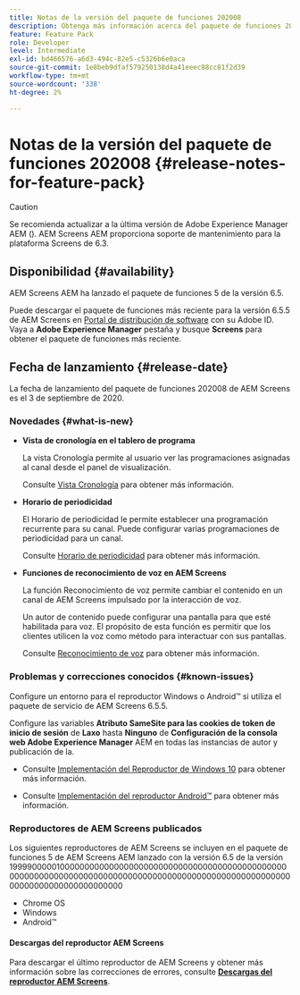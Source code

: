 ```yaml
---
title: Notas de la versión del paquete de funciones 202008
description: Obtenga más información acerca del paquete de funciones 202008 de AEM Screens lanzado el 3 de septiembre de 2020.
feature: Feature Pack
role: Developer
level: Intermediate
exl-id: bd466576-a6d3-494c-82e5-c5326b6e0aca
source-git-commit: 1e8beb9dfaf579250138d4a41eeec88cc81f2d39
workflow-type: tm+mt
source-wordcount: '338'
ht-degree: 2%

---
```


# Notas de la versión del paquete de funciones 202008 {#release-notes-for-feature-pack}

>[!CAUTION]
>
>Se recomienda actualizar a la última versión de Adobe Experience Manager AEM (). AEM Screens AEM proporciona soporte de mantenimiento para la plataforma Screens de 6.3.

## Disponibilidad {#availability}

AEM Screens AEM ha lanzado el paquete de funciones 5 de la versión 6.5.

Puede descargar el paquete de funciones más reciente para la versión 6.5.5 de AEM Screens en [Portal de distribución de software](https://experience.adobe.com/#/downloads/content/software-distribution/es/aem.html) con su Adobe ID. Vaya a **Adobe Experience Manager** pestaña y busque **Screens** para obtener el paquete de funciones más reciente.

## Fecha de lanzamiento {#release-date}

La fecha de lanzamiento del paquete de funciones 202008 de AEM Screens es el 3 de septiembre de 2020.

### Novedades {#what-is-new}

* **Vista de cronología en el tablero de programa**

  La vista Cronología permite al usuario ver las programaciones asignadas al canal desde el panel de visualización.

  Consulte [Vista Cronología](/help/user-guide/channel-assignment-latest-fp.md#timeline-view) para obtener más información.

* **Horario de periodicidad**

  El Horario de periodicidad le permite establecer una programación recurrente para su canal. Puede configurar varias programaciones de periodicidad para un canal.

  Consulte [Horario de periodicidad](/help/user-guide/channel-assignment-latest-fp.md#recurrence-schedule) para obtener más información.

* **Funciones de reconocimiento de voz en AEM Screens**

  La función Reconocimiento de voz permite cambiar el contenido en un canal de AEM Screens impulsado por la interacción de voz.

  Un autor de contenido puede configurar una pantalla para que esté habilitada para voz. El propósito de esta función es permitir que los clientes utilicen la voz como método para interactuar con sus pantallas.

  Consulte [Reconocimiento de voz](voice-recognition.md) para obtener más información.

### Problemas y correcciones conocidos {#known-issues}

Configure un entorno para el reproductor Windows o Android™ si utiliza el paquete de servicio de AEM Screens 6.5.5.

Configure las variables **Atributo SameSite para las cookies de token de inicio de sesión** de **Laxo** hasta **Ninguno** de **Configuración de la consola web Adobe Experience Manager** AEM en todas las instancias de autor y publicación de la.

* Consulte [Implementación del Reproductor de Windows 10](implementing-windows-player.md#fp-environment-setup) para obtener más información.

* Consulte [Implementación del reproductor Android™](implementing-android-player.md#fp-environment-setup) para obtener más información.

### Reproductores de AEM Screens publicados

Los siguientes reproductores de AEM Screens se incluyen en el paquete de funciones 5 de AEM Screens AEM lanzado con la versión 6.5 de la versión 19999000001000000000000000000000000000000000000000000000000000000000000000000000000000000000000000000000000000000000000000000000000000000

* Chrome OS
* Windows
* Android™

#### Descargas del reproductor AEM Screens

Para descargar el último reproductor de AEM Screens y obtener más información sobre las correcciones de errores, consulte **[Descargas del reproductor AEM Screens](https://download.macromedia.com/screens/index.html)**.
